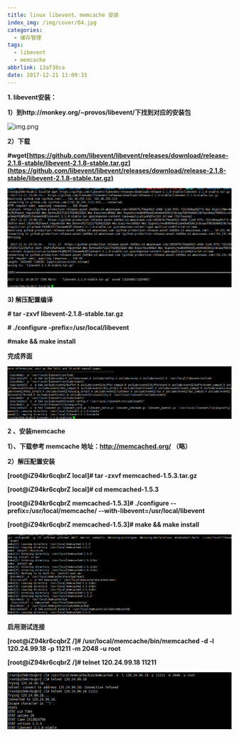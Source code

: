 ```yaml
---
title: linux libevent、memcache 安装
index_img: /img/cover/04.jpg
categories:
  - 缓存管理
tags:
  - libevent
  - memcache
abbrlink: 13af38ca
date: 2017-12-21 11:09:33
---
```

**1. libevent安装：**

**1）到http://monkey.org/~provos/libevent/下找到对应的安装包**

![img.png](img.png)

**2）下载**

**#wget[https://github.com/libevent/libevent/releases/download/release-2.1.8-stable/libevent-2.1.8-stable.tar.gz](https://github.com/libevent/libevent/releases/download/release-2.1.8-stable/libevent-2.1.8-stable.tar.gz)**

![img_1.png](source/_posts/img/0004/img_1.png)

**3) 解压配置编译**

**\# tar -zxvf libevent-2.1.8-stable.tar.gz**

**\# ./configure -prefix=/usr/local/libevent**

**#make && make install**

**完成界面**

![img_2.png](source/_posts/img/0004/img_2.png)

**2 、安装memcache**

**1）、**下载参考 memcache   地址：http://memcached.org/    （略）****

**2）解压配置安装**

**\[root@iZ94kr6cqbrZ local\]#  tar -zxvf memcached-1.5.3.tar.gz**

**\[root@iZ94kr6cqbrZ local\]# cd memcached-1.5.3**

**\[root@iZ94kr6cqbrZ memcached-1.5.3\]# ./configure --prefix=/usr/local/memcache/ --with-libevent=/usr/local/libevent**

**\[root@iZ94kr6cqbrZ memcached-1.5.3\]# make && make install**

![img_3.png](source/_posts/img/0004/img_3.png)

**启用测试连接**

**\[root@iZ94kr6cqbrZ /\]# /usr/local/memcache/bin/memcached -d -l 120.24.99.18 -p 11211 -m 2048 -u root**

**\[root@iZ94kr6cqbrZ /\]# telnet 120.24.99.18 11211**

![img_4.png](source/_posts/img/0004/img_4.png)
